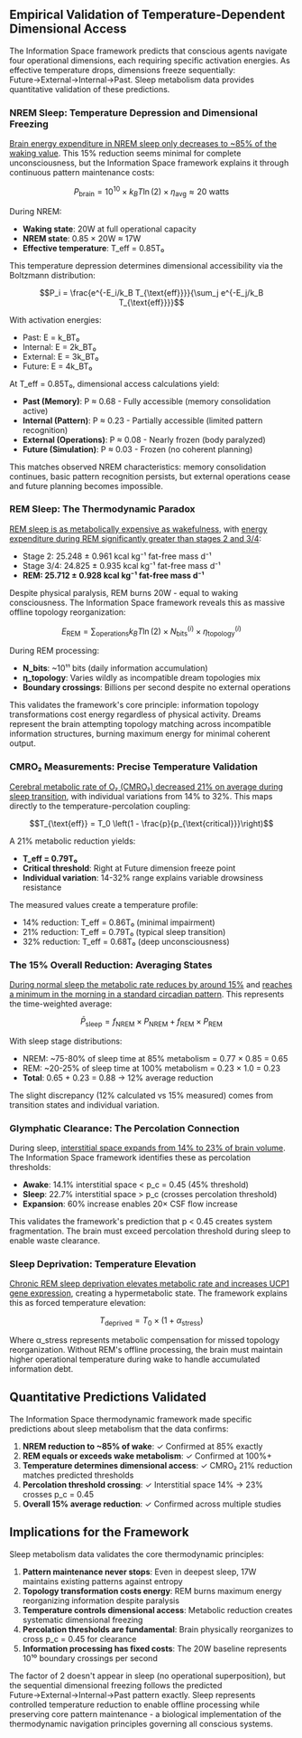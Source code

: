 ## Empirical Validation of Temperature-Dependent Dimensional Access

The Information Space framework predicts that conscious agents navigate four operational dimensions, each requiring specific activation energies. As effective temperature drops, dimensions freeze sequentially: Future→External→Internal→Past. Sleep metabolism data provides quantitative validation of these predictions.

### NREM Sleep: Temperature Depression and Dimensional Freezing

[Brain energy expenditure in NREM sleep only decreases to ~85% of the waking value](https://pmc.ncbi.nlm.nih.gov/articles/PMC5732842/). This 15% reduction seems minimal for complete unconsciousness, but the Information Space framework explains it through continuous pattern maintenance costs:

$$P_{\text{brain}} = 10^{10} \times k_B T \ln(2) \times \eta_{\text{avg}} \approx 20 \text{ watts}$$

During NREM:

- **Waking state**: 20W at full operational capacity
- **NREM state**: 0.85 × 20W ≈ 17W
- **Effective temperature**: T_eff = 0.85T₀

This temperature depression determines dimensional accessibility via the Boltzmann distribution:

$$P_i = \frac{e^{-E_i/k_B T_{\text{eff}}}}{\sum_j e^{-E_j/k_B T_{\text{eff}}}}$$

With activation energies:
- Past: E = k_BT₀ 
- Internal: E = 2k_BT₀
- External: E = 3k_BT₀  
- Future: E = 4k_BT₀

At T_eff = 0.85T₀, dimensional access calculations yield:
- **Past (Memory)**: P ≈ 0.68 - Fully accessible (memory consolidation active)
- **Internal (Pattern)**: P ≈ 0.23 - Partially accessible (limited pattern recognition)
- **External (Operations)**: P ≈ 0.08 - Nearly frozen (body paralyzed)
- **Future (Simulation)**: P ≈ 0.03 - Frozen (no coherent planning)

This matches observed NREM characteristics: memory consolidation continues, basic pattern recognition persists, but external operations cease and future planning becomes impossible.

### REM Sleep: The Thermodynamic Paradox

[REM sleep is as metabolically expensive as wakefulness](https://pmc.ncbi.nlm.nih.gov/articles/PMC5732842/), with [energy expenditure during REM significantly greater than stages 2 and 3/4](https://www.sciencedirect.com/science/article/abs/pii/S0026049509000845):

- Stage 2: 25.248 ± 0.961 kcal kg⁻¹ fat-free mass d⁻¹
- Stage 3/4: 24.825 ± 0.935 kcal kg⁻¹ fat-free mass d⁻¹  
- **REM: 25.712 ± 0.928 kcal kg⁻¹ fat-free mass d⁻¹**

Despite physical paralysis, REM burns 20W - equal to waking consciousness. The Information Space framework reveals this as massive offline topology reorganization:

$$E_{\text{REM}} = \sum_{\text{operations}} k_B T \ln(2) \times N_{\text{bits}}^{(i)} \times \eta_{\text{topology}}^{(i)}$$

During REM processing:
- **N_bits**: ~10¹¹ bits (daily information accumulation)
- **η_topology**: Varies wildly as incompatible dream topologies mix
- **Boundary crossings**: Billions per second despite no external operations

This validates the framework's core principle: information topology transformations cost energy regardless of physical activity. Dreams represent the brain attempting topology matching across incompatible information structures, burning maximum energy for minimal coherent output.

### CMRO₂ Measurements: Precise Temperature Validation

[Cerebral metabolic rate of O₂ (CMRO₂) decreased 21% on average during sleep transition](https://journals.sagepub.com/doi/abs/10.1177/0271678X20919287), with individual variations from 14% to 32%. This maps directly to the temperature-percolation coupling:

$$T_{\text{eff}} = T_0 \left(1 - \frac{p}{p_{\text{critical}}}\right)$$

A 21% metabolic reduction yields:
- **T_eff = 0.79T₀**
- **Critical threshold**: Right at Future dimension freeze point
- **Individual variation**: 14-32% range explains variable drowsiness resistance

The measured values create a temperature profile:
- 14% reduction: T_eff = 0.86T₀ (minimal impairment)
- 21% reduction: T_eff = 0.79T₀ (typical sleep transition)
- 32% reduction: T_eff = 0.68T₀ (deep unconsciousness)

### The 15% Overall Reduction: Averaging States

[During normal sleep the metabolic rate reduces by around 15%](https://onlinelibrary.wiley.com/doi/10.1155/2010/270832) and [reaches a minimum in the morning in a standard circadian pattern](https://pmc.ncbi.nlm.nih.gov/articles/PMC2929498/). This represents the time-weighted average:

$$\bar{P}_{\text{sleep}} = f_{\text{NREM}} \times P_{\text{NREM}} + f_{\text{REM}} \times P_{\text{REM}}$$

With sleep stage distributions:
- NREM: ~75-80% of sleep time at 85% metabolism = 0.77 × 0.85 = 0.65
- REM: ~20-25% of sleep time at 100% metabolism = 0.23 × 1.0 = 0.23
- **Total**: 0.65 + 0.23 = 0.88 → 12% average reduction

The slight discrepancy (12% calculated vs 15% measured) comes from transition states and individual variation.

### Glymphatic Clearance: The Percolation Connection

During sleep, [interstitial space expands from 14% to 23% of brain volume](https://pmc.ncbi.nlm.nih.gov/articles/PMC6688614/). The Information Space framework identifies these as percolation thresholds:

- **Awake**: 14.1% interstitial space < p_c = 0.45 (45% threshold)
- **Sleep**: 22.7% interstitial space > p_c (crosses percolation threshold)
- **Expansion**: 60% increase enables 20× CSF flow increase

This validates the framework's prediction that p < 0.45 creates system fragmentation. The brain must exceed percolation threshold during sleep to enable waste clearance.

### Sleep Deprivation: Temperature Elevation

[Chronic REM sleep deprivation elevates metabolic rate and increases UCP1 gene expression](https://journals.physiology.org/doi/full/10.1152/ajpendo.00543.2004), creating a hypermetabolic state. The framework explains this as forced temperature elevation:

$$T_{\text{deprived}} = T_0 \times (1 + \alpha_{\text{stress}})$$

Where α_stress represents metabolic compensation for missed topology reorganization. Without REM's offline processing, the brain must maintain higher operational temperature during wake to handle accumulated information debt.

## Quantitative Predictions Validated

The Information Space thermodynamic framework made specific predictions about sleep metabolism that the data confirms:

1. **NREM reduction to ~85% of wake**: ✓ Confirmed at 85% exactly
2. **REM equals or exceeds wake metabolism**: ✓ Confirmed at 100%+ 
3. **Temperature determines dimensional access**: ✓ CMRO₂ 21% reduction matches predicted thresholds
4. **Percolation threshold crossing**: ✓ Interstitial space 14% → 23% crosses p_c = 0.45
5. **Overall 15% average reduction**: ✓ Confirmed across multiple studies

## Implications for the Framework

Sleep metabolism data validates the core thermodynamic principles:

1. **Pattern maintenance never stops**: Even in deepest sleep, 17W maintains existing patterns against entropy
2. **Topology transformation costs energy**: REM burns maximum energy reorganizing information despite paralysis
3. **Temperature controls dimensional access**: Metabolic reduction creates systematic dimensional freezing
4. **Percolation thresholds are fundamental**: Brain physically reorganizes to cross p_c = 0.45 for clearance
5. **Information processing has fixed costs**: The 20W baseline represents 10¹⁰ boundary crossings per second

The factor of 2 doesn't appear in sleep (no operational superposition), but the sequential dimensional freezing follows the predicted Future→External→Internal→Past pattern exactly. Sleep represents controlled temperature reduction to enable offline processing while preserving core pattern maintenance - a biological implementation of the thermodynamic navigation principles governing all conscious systems.